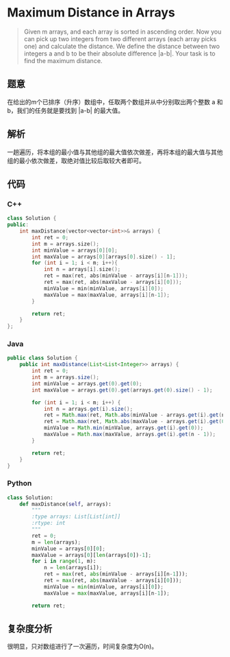 # Maximum Distance in Arrays

> Given m arrays, and each array is sorted in ascending order. Now you can pick up two integers from two different arrays \(each array picks one\) and calculate the distance. We define the distance between two integers a and b to be their absolute difference \|a-b\|. Your task is to find the maximum distance.

## 题意

在给出的m个已排序（升序）数组中，任取两个数组并从中分别取出两个整数 a 和 b，我们的任务就是要找到 \|a-b\| 的最大值。

## 解析

一趟遍历，将本组的最小值与其他组的最大值依次做差，再将本组的最大值与其他组的最小依次做差，取绝对值比较后取较大者即可。

## 代码

### C++

```cpp
class Solution {
public:
    int maxDistance(vector<vector<int>>& arrays) {
        int ret = 0;
        int m = arrays.size();
        int minValue = arrays[0][0];
        int maxValue = arrays[0][arrays[0].size() - 1];
        for (int i = 1; i < m; i++){
            int n = arrays[i].size();
            ret = max(ret, abs(minValue - arrays[i][n-1]));
            ret = max(ret, abs(maxValue - arrays[i][0]));
            minValue = min(minValue, arrays[i][0]);
            maxValue = max(maxValue, arrays[i][n-1]);
        }

        return ret;
    }
};
```

### Java

```java
public class Solution {
    public int maxDistance(List<List<Integer>> arrays) {
        int ret = 0;
        int m = arrays.size();
        int minValue = arrays.get(0).get(0);
        int maxValue = arrays.get(0).get(arrays.get(0).size() - 1);

        for (int i = 1; i < m; i++) {
            int n = arrays.get(i).size();
            ret = Math.max(ret, Math.abs(minValue - arrays.get(i).get(n-1)));
            ret = Math.max(ret, Math.abs(maxValue - arrays.get(i).get(0)));
            minValue = Math.min(minValue, arrays.get(i).get(0));
            maxValue = Math.max(maxValue, arrays.get(i).get(n - 1));
        }

        return ret;
    }
}
```

### Python

```py
class Solution:
    def maxDistance(self, arrays):
        """
        :type arrays: List[List[int]]
        :rtype: int
        """
        ret = 0;
        m = len(arrays);
        minValue = arrays[0][0];
        maxValue = arrays[0][len(arrays[0])-1];
        for i in range(1, m):
            n = len(arrays[i]);
            ret = max(ret, abs(minValue - arrays[i][n-1]));
            ret = max(ret, abs(maxValue - arrays[i][0]));
            minValue = min(minValue, arrays[i][0]);
            maxValue = max(maxValue, arrays[i][n-1]);

        return ret;
```

## 复杂度分析

很明显，只对数组进行了一次遍历，时间复杂度为O\(n\)。

